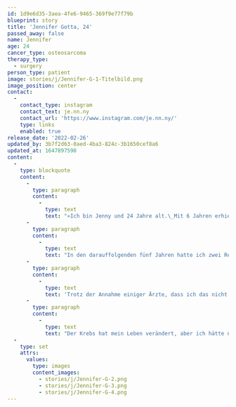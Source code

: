 ```yaml
---
id: 1d9e6d35-3aea-4fe6-9465-369f9e77f79b
blueprint: story
title: 'Jennifer Gotta, 24'
passed_away: false
name: Jennifer
age: 24
cancer_type: osteosarcoma
therapy_type:
  - surgery
person_type: patient
image: stories/j/Jennifer-G-1-Titelbild.png
image_position: center
contact:
  -
    contact_type: instagram
    contact_text: je.nn.ny
    contact_url: 'https://www.instagram.com/je.nn.ny/'
    type: links
    enabled: true
release_date: '2022-02-26'
updated_by: 3b7f2d63-0aed-4ba3-824c-3b1650cef8a6
updated_at: 1647897598
content:
  -
    type: blockquote
    content:
      -
        type: paragraph
        content:
          -
            type: text
            text: "»Ich bin Jenny und 24 Jahre alt.\_Mit 6 Jahren erhielt ich die Diagnose ›Metastasiertes Osteosarkom‹. Die meiste Zeit meiner Kindheit verbrachte ich im Krankenhaus mit Chemotherapien; außerdem verlor ich mein rechtes Bein."
      -
        type: paragraph
        content:
          -
            type: text
            text: "In den darauffolgenden fünf Jahren hatte ich zwei Rezidive und ein zweites Osteosarkom an meinem anderen Bein wurde diagnostiziert. Jedes Mal folgte eine Chemotherapie. Mein Knie und Oberschenkel meines linken Beins wurden durch eine\_Tumorendoprothese\_ersetzt."
      -
        type: paragraph
        content:
          -
            type: text
            text: 'Trotz der Annahme einiger Ärzte, dass ich das nicht überleben werde, bin ich jetzt seit 12 Jahren krebsfrei.'
      -
        type: paragraph
        content:
          -
            type: text
            text: "Der Krebs hat mein Leben verändert, aber ich hätte nie gedacht, dass er mein Leben auf so positive Weise verändern kann: Ich habe bereits an nationalen und internationalen Meisterschaften im Para-Rudern teilgenommen. Ich bin Ärztin geworden. Als Ärztin möchte ich den Patienten durch meine Geschichte Mut machen und ihnen Kraft und Hoffnung\_geben, ihre Krankheit zu überwinden. Denn für das Leben nach dem Krebs lohnt es sich zu kämpfen!«"
  -
    type: set
    attrs:
      values:
        type: images
        content_images:
          - stories/j/Jennifer-G-2.png
          - stories/j/Jennifer-G-3.png
          - stories/j/Jennifer-G-4.png
---
```

